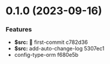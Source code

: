 # 0.1.0 (2023-09-16)


### Features

* **$src:** :art: first-commit c782d36
* **$src:** add-auto-change-log 5307ec1
* config-type-orm f680e5b



